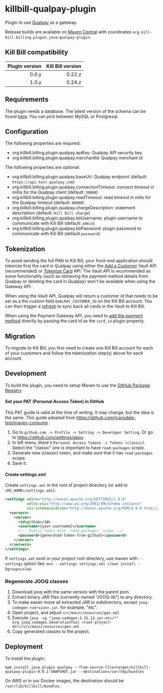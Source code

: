 killbill-qualpay-plugin
=======================

Plugin to use [Qualpay](https://www.qualpay.com) as a gateway.

Release builds are available on [Maven Central](http://search.maven.org/#search%7Cga%7C1%7Cg%3A%22org.kill-bill.billing.plugin.java%22%20AND%20a%3A%22qualpay-plugin%22) with coordinates `org.kill-bill.billing.plugin.java:qualpay-plugin`.

Kill Bill compatibility
-----------------------

| Plugin version | Kill Bill version |
| -------------: | ----------------: |
| 0.0.y          | 0.22.z            |
| 1.0.y          | 0.24.z            |

Requirements
------------

The plugin needs a database. The latest version of the schema can be found [here](https://github.com/killbill/killbill-qualpay-plugin/blob/master/src/main/resources): You can pick between MySQL or Postgresql.

Configuration
-------------

The following properties are required:

* org.killbill.billing.plugin.qualpay.apiKey: Qualpay API security key
* org.killbill.billing.plugin.qualpay.merchantId: Qualpay merchant id

The following properties are optional:

* org.killbill.billing.plugin.qualpay.baseUrl: Qualpay endpoint (default: `https://api-test.qualpay.com`)
* org.killbill.billing.plugin.qualpay.connectionTimeout: connect timeout in millis for the Qualpay client (default: `30000`)
* org.killbill.billing.plugin.qualpay.readTimeout: read timeout in mills for the Qualpay timeout (default: `60000`)
* org.killbill.billing.plugin.qualpay.chargeDescription: statement description (default: `Kill Bill charge`)
* org.killbill.billing.plugin.qualpay.kbUsername: plugin username to communicate with Kill Bill (default: `admin`)
* org.killbill.billing.plugin.qualpay.kbPassword: plugin password to communicate with Kill Bill (default `password`)

Tokenization
------------

To avoid sending the full PAN to Kill Bill, your front-end application should tokenize first the card in Qualpay using either the [Add a Customer](https://www.qualpay.com/developer/api/customer-vault/add-a-customer) Vault API (recommended) or [Tokenize Card](https://www.qualpay.com/developer/api/payment-gateway/tokenize-card) API. The Vault API is recommended as some functionality (such as retrieving the payment method details from Qualpay or deleting the card in Qualpay) won't be available when using the Gateway API.

When using the Vault API, Qualpay will return a customer id that needs to be set as a the custom field `QUALPAY_CUSTOMER_ID` on the Kill Bill account. You can then trigger a [refresh](https://killbill.github.io/slate/#account-refresh-account-payment-methods) to sync back all cards in the Vault to Kill Bill.

When using the Payment Gateway API, you need to [add the payment method](https://killbill.github.io/slate/#account-add-a-payment-method) directly by passing the card id as the `card_id` plugin property.

Migration
---------

To migrate to Kill Bill, you first need to create one Kill Bill account for each of your customers and follow the tokenization step(s) above for each account.

Development
-----------

To build the plugin, you need to setup Maven to use the [GitHub Package Registry](https://help.github.com/en/articles/configuring-apache-maven-for-use-with-github-package-registry)

#### Set your PAT (Personal Access Token) in GitHub

This PAT guide is valid at the time of writing. It may change, but the idea is the same. This guide adopted from https://github.com/jcansdale-test/maven-consume .

1. Go to `github.com -> Profile -> Setting -> Developer Setting`. Or go to https://github.com/settings/apps .
2. In left menu, there's `Personal Access Tokens -> Tokens (classic)`. Select the "classic" one is important to have `read:packages` scope.
3. Generate new (classic) token, and make sure that it has `read:packages` scope.
4. Save it.

#### Create settings.xml

Create `settings.xml` in the root of project directory (or add to `<M2_HOME>/settings.xml`):
   ```xml
   <settings xmlns="http://maven.apache.org/SETTINGS/1.0.0" 
             xmlns:xsi="http://www.w3.org/2001/XMLSchema-instance"
             xsi:schemaLocation="http://maven.apache.org/POM/4.0.0 http://maven.apache.org/xsd/maven-4.0.0.xsd">
     <servers>
       <server>
         <id>github</id>
         <username>{your-username}</username>
         <!-- Public token with `read:packages` scope -->
         <password>{generated-token-from-github}</password>
       </server>
     </servers>
   </settings>
   ```

If `settings.xml` exist in your project root directory, use maven with `--settings` option like: 
`mvn --settings settings.xml clean install -Dgroups=slow`.

### Regenerate JOOQ classes

1. Download jooq with the same version with the parent pom.
2. Extract binary JAR files (currently named "JOOQ-lib") to any directory.
3. To make easier move all extracted JAR to subdirectory, except `jooq-codegen-<version>.jar`. for example, "etc".
4. Open project, and adjust `src/main/resources/gen.xml`
5. Execute `java -cp "jooq-codegen-3.15.12.jar:etc/*" org.jooq.codegen.GenerationTool <root-project-dir>/src/main/resources/gen.xml`
6. Copy generated classes to the project.

Deployment
----------

To install the plugin:

```
kpm install_java_plugin qualpay --from-source-file=target/killbill-qualpay-plugin-0.0.1-SNAPSHOT.jar --destination=/var/tmp/bundles
```

On AWS or in our Docker images, the destination should be `/var/lib/killbill/bundles`.
